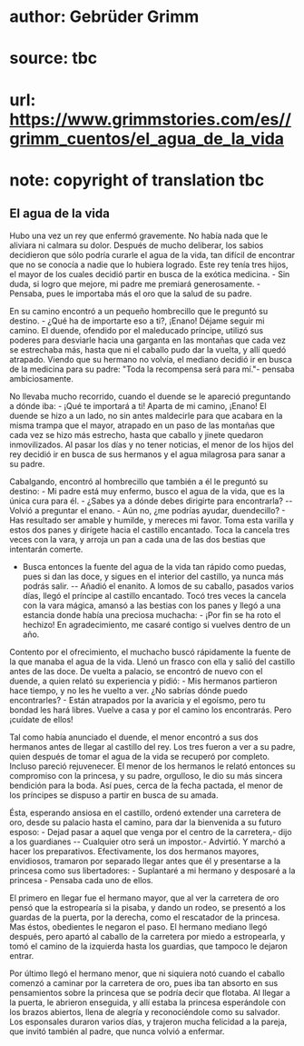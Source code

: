 # author: Gebrüder Grimm
# source: tbc
# url: https://www.grimmstories.com/es//grimm_cuentos/el_agua_de_la_vida
# note: copyright of translation tbc

## El agua de la vida 

Hubo una vez un rey que enfermó gravemente. No había nada que le
aliviara ni calmara su dolor. Después de mucho deliberar, los sabios
decidieron que sólo podría curarle el agua de la vida, tan difícil de
encontrar que no se conocía a nadie que lo hubiera logrado. Este rey
tenía tres hijos, el mayor de los cuales decidió partir en busca de la
exótica medicina. - Sin duda, si logro que mejore, mi padre me premiará
generosamente. - Pensaba, pues le importaba más el oro que la salud de
su padre.

En su camino encontró a un pequeño hombrecillo que le preguntó su
destino. - ¿Qué ha de importarte eso a ti?, ¡Enano! Déjame seguir mi
camino. El duende, ofendido por el maleducado príncipe, utilizó sus
poderes para desviarle hacia una garganta en las montañas que cada vez
se estrechaba más, hasta que ni el caballo pudo dar la vuelta, y allí
quedó atrapado. Viendo que su hermano no volvía, el mediano decidió ir
en busca de la medicina para su padre: "Toda la recompensa será para
mí."- pensaba ambiciosamente.

No llevaba mucho recorrido, cuando el duende se le apareció preguntando
a dónde iba: - ¡Qué te importará a ti! Aparta de mi camino, ¡Enano! El
duende se hizo a un lado, no sin antes maldecirle para que acabara en la
misma trampa que el mayor, atrapado en un paso de las montañas que cada
vez se hizo más estrecho, hasta que caballo y jinete quedaron
inmovilizados. Al pasar los días y no tener noticias, el menor de los
hijos del rey decidió ir en busca de sus hermanos y el agua milagrosa
para sanar a su padre.

Cabalgando, encontró al hombrecillo que también a él le preguntó su
destino: - Mi padre está muy enfermo, busco el agua de la vida, que es
la única cura para él. - ¿Sabes ya a dónde debes dirigirte para
encontrarla? -- Volvió a preguntar el enano. - Aún no, ¿me podrías
ayudar, duendecillo? - Has resultado ser amable y humilde, y mereces mi
favor. Toma esta varilla y estos dos panes y dirígete hacia el castillo
encantado. Toca la cancela tres veces con la vara, y arroja un pan a
cada una de las dos bestias que intentarán comerte.

- Busca entonces la fuente del agua de la vida tan rápido como puedas,
pues si dan las doce, y sigues en el interior del castillo, ya nunca más
podrás salir. -- Añadió el enanito. A lomos de su caballo, pasados
varios días, llegó el príncipe al castillo encantado. Tocó tres veces la
cancela con la vara mágica, amansó a las bestias con los panes y llegó a
una estancia donde había una preciosa muchacha: - ¡Por fin se ha roto el
hechizo! En agradecimiento, me casaré contigo si vuelves dentro de un
año.

Contento por el ofrecimiento, el muchacho buscó rápidamente la fuente de
la que manaba el agua de la vida. Llenó un frasco con ella y salió del
castillo antes de las doce. De vuelta a palacio, se encontró de nuevo
con el duende, a quien relató su experiencia y pidió: - Mis hermanos
partieron hace tiempo, y no les he vuelto a ver. ¿No sabrías dónde puedo
encontrarles? - Están atrapados por la avaricia y el egoísmo, pero tu
bondad les hará libres. Vuelve a casa y por el camino los encontrarás.
Pero ¡cuídate de ellos!

Tal como había anunciado el duende, el menor encontró a sus dos hermanos
antes de llegar al castillo del rey. Los tres fueron a ver a su padre,
quien después de tomar el agua de la vida se recuperó por completo.
Incluso pareció rejuvenecer. El menor de los hermanos le relató entonces
su compromiso con la princesa, y su padre, orgulloso, le dio su más
sincera bendición para la boda. Así pues, cerca de la fecha pactada, el
menor de los príncipes se dispuso a partir en busca de su amada.

Ésta, esperando ansiosa en el castillo, ordenó extender una carretera de
oro, desde su palacio hasta el camino, para dar la bienvenida a su
futuro esposo: - Dejad pasar a aquel que venga por el centro de la
carretera,- dijo a los guardianes -- Cualquier otro será un impostor.-
Advirtió. Y marchó a hacer los preparativos. Efectivamente, los dos
hermanos mayores, envidiosos, tramaron por separado llegar antes que él
y presentarse a la princesa como sus libertadores: - Suplantaré a mi
hermano y desposaré a la princesa - Pensaba cada uno de ellos.

El primero en llegar fue el hermano mayor, que al ver la carretera de
oro pensó que la estropearía si la pisaba, y dando un rodeo, se presentó
a los guardas de la puerta, por la derecha, como el rescatador de la
princesa. Mas éstos, obedientes le negaron el paso. El hermano mediano
llegó después, pero apartó al caballo de la carretera por miedo a
estropearla, y tomó el camino de la izquierda hasta los guardias, que
tampoco le dejaron entrar.

Por último llegó el hermano menor, que ni siquiera notó cuando el
caballo comenzó a caminar por la carretera de oro, pues iba tan absorto
en sus pensamientos sobre la princesa que se podría decir que flotaba.
Al llegar a la puerta, le abrieron enseguida, y allí estaba la princesa
esperándole con los brazos abiertos, llena de alegría y reconociéndole
como su salvador. Los esponsales duraron varios días, y trajeron mucha
felicidad a la pareja, que invitó también al padre, que nunca volvió a
enfermar.
